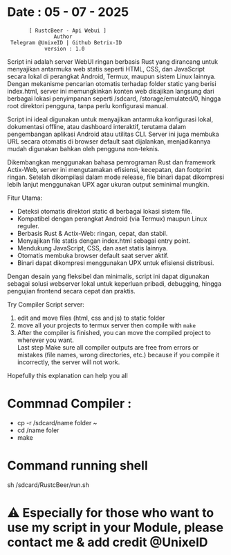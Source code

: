 # Date : 05 - 07 - 2025          
           [ RustcBeer - Api Webui ]
                   Author 
     Telegram @UnixeID | Github Betrix-ID
                version : 1.0

Script ini adalah server WebUI ringan berbasis Rust yang dirancang untuk menyajikan antarmuka web statis seperti HTML, CSS, dan JavaScript secara lokal di perangkat Android, Termux, maupun sistem Linux lainnya. Dengan mekanisme pencarian otomatis terhadap folder static yang berisi index.html, server ini memungkinkan konten web disajikan langsung dari berbagai lokasi penyimpanan seperti /sdcard, /storage/emulated/0, hingga root direktori pengguna, tanpa perlu konfigurasi manual.

Script ini ideal digunakan untuk menyajikan antarmuka konfigurasi lokal, dokumentasi offline, atau dashboard interaktif, terutama dalam pengembangan aplikasi Android atau utilitas CLI. Server ini juga membuka URL secara otomatis di browser default saat dijalankan, menjadikannya mudah digunakan bahkan oleh pengguna non-teknis.

Dikembangkan menggunakan bahasa pemrograman Rust dan framework Actix-Web, server ini mengutamakan efisiensi, kecepatan, dan footprint ringan. Setelah dikompilasi dalam mode release, file binari dapat dikompresi lebih lanjut menggunakan UPX agar ukuran output seminimal mungkin.

Fitur Utama:
 - Deteksi otomatis direktori static di berbagai lokasi sistem file.
 - Kompatibel dengan perangkat Android (via Termux) maupun Linux reguler.
 - Berbasis Rust & Actix-Web: ringan, cepat, dan stabil.
 - Menyajikan file statis dengan index.html sebagai entry point.
 - Mendukung JavaScript, CSS, dan aset statis lainnya.
 - Otomatis membuka browser default saat server aktif.
 - Binari dapat dikompresi menggunakan UPX untuk efisiensi distribusi.

Dengan desain yang fleksibel dan minimalis, script ini dapat digunakan sebagai solusi webserver lokal untuk keperluan pribadi, debugging, hingga pengujian frontend secara cepat dan praktis.

Try Compiler Script server:
 1. edit and move files (html, css and js) to static folder  
 2. move all your projects to termux server then compile with `make` 
 3. After the compiler is finished, you can move the compiled project to wherever you want.  
 Last step
 Make sure all compiler outputs are free from errors or mistakes (file names, wrong directories, etc.) because if you compile it incorrectly, the server will not work.  
 
 Hopefully this explanation can help you all 
 
# Commnad Compiler :
- cp -r /sdcard/name folder ~
- cd /name foler 
- make
 
# Command running shell
sh /sdcard/RustcBeer/run.sh

# ⚠️ Especially for those who want to use my script in your Module, please contact me & add credit @UnixeID